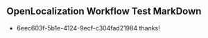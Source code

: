 ## OpenLocalization Workflow Test MarkDown
* 6eec603f-5b1e-4124-9ecf-c304fad21984 
thanks!<!--HONumber=Mar16_HO3-->
